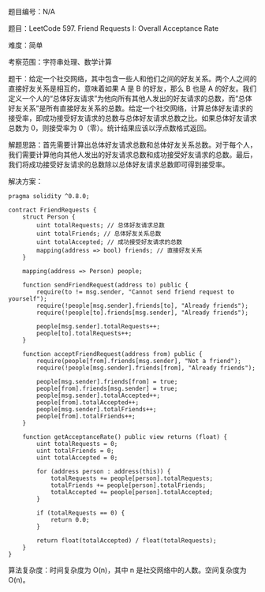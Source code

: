 题目编号：N/A

题目：LeetCode 597. Friend Requests I: Overall Acceptance Rate

难度：简单

考察范围：字符串处理、数学计算

题干：给定一个社交网络，其中包含一些人和他们之间的好友关系。两个人之间的直接好友关系是相互的，意味着如果 A 是 B 的好友，那么 B 也是 A 的好友。我们定义一个人的“总体好友请求”为他向所有其他人发出的好友请求的总数，而“总体好友关系”是所有直接好友关系的总数。给定一个社交网络，计算总体好友请求的接受率，即成功接受好友请求的总数与总体好友请求总数之比。如果总体好友请求总数为 0，则接受率为 0（零）。统计结果应该以浮点数格式返回。

解题思路：首先需要计算出总体好友请求总数和总体好友关系总数。对于每个人，我们需要计算他向其他人发出的好友请求总数和成功接受好友请求的总数。最后，我们将成功接受好友请求的总数除以总体好友请求总数即可得到接受率。

解决方案：

```solidity
pragma solidity ^0.8.0;

contract FriendRequests {
    struct Person {
        uint totalRequests; // 总体好友请求总数
        uint totalFriends; // 总体好友关系总数
        uint totalAccepted; // 成功接受好友请求的总数
        mapping(address => bool) friends; // 直接好友关系
    }
    
    mapping(address => Person) people;
    
    function sendFriendRequest(address to) public {
        require(to != msg.sender, "Cannot send friend request to yourself");
        require(!people[msg.sender].friends[to], "Already friends");
        require(!people[to].friends[msg.sender], "Already friends");
        
        people[msg.sender].totalRequests++;
        people[to].totalRequests++;
    }
    
    function acceptFriendRequest(address from) public {
        require(people[from].friends[msg.sender], "Not a friend");
        require(!people[msg.sender].friends[from], "Already friends");
        
        people[msg.sender].friends[from] = true;
        people[from].friends[msg.sender] = true;
        people[msg.sender].totalAccepted++;
        people[from].totalAccepted++;
        people[msg.sender].totalFriends++;
        people[from].totalFriends++;
    }
    
    function getAcceptanceRate() public view returns (float) {
        uint totalRequests = 0;
        uint totalFriends = 0;
        uint totalAccepted = 0;
        
        for (address person : address(this)) {
            totalRequests += people[person].totalRequests;
            totalFriends += people[person].totalFriends;
            totalAccepted += people[person].totalAccepted;
        }
        
        if (totalRequests == 0) {
            return 0.0;
        }
        
        return float(totalAccepted) / float(totalRequests);
    }
}
```

算法复杂度：时间复杂度为 O(n)，其中 n 是社交网络中的人数。空间复杂度为 O(n)。